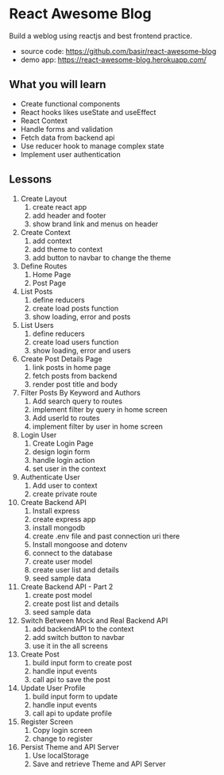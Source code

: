 # React Awesome Blog
Build a weblog using reactjs and best frontend practice.

- source code: https://github.com/basir/react-awesome-blog
- demo app:    https://react-awesome-blog.herokuapp.com/

## What you will learn
- Create functional components
- React hooks likes useState and useEffect
- React Context
- Handle forms and validation
- Fetch data from backend api
- Use reducer hook to manage complex state
- Implement user authentication

## Lessons
1. Create Layout
   1. create react app
   2. add header and footer
   3. show brand link and menus on header
2. Create Context
   1. add context 
   2. add theme to context
   3. add button to navbar to change the theme
3. Define Routes
   1. Home Page
   2. Post Page
4. List Posts
   1. define reducers
   2. create load posts function
   3. show loading, error and posts
5. List Users
   1. define reducers
   2. create load users function
   3. show loading, error and users
6. Create Post Details Page
   1. link posts in home page
   2. fetch posts from backend
   3. render post title and body
7. Filter Posts By Keyword and Authors
   1. Add search query to routes
   2. implement filter by query in home screen
   3. Add userId to routes
   4. implement filter by user in home screen
8. Login User
   1. Create Login Page
   2. design login form
   3. handle login action
   4. set user in the context
9. Authenticate User
   1.  Add user to context
   2.  create private route
10. Create Backend API
    1.  Install express
    2.  create express app
    2.  install mongodb
    3.  create .env file and past connection uri there
    4.  Install mongoose and dotenv
    5.  connect to the database
    6.  create user model
    7.  create user list and details 
    8.  seed sample data 
11. Create Backend API - Part 2
    1.  create post model
    2.  create post list and details 
    3.  seed sample data 
12. Switch Between Mock and Real Backend API
    1.  add backendAPI to the context
    2.  add switch button to navbar
    3.  use it in the all screens
13. Create Post
    1.  build input form to create post
    2.  handle input events
    3.  call api to save the post
14. Update User Profile
    1.  build input form to update
    2.  handle input events
    3.  call api to update profile  
15. Register Screen
    1.  Copy login screen
    2.  change to register
16. Persist Theme and API Server
    1.  Use localStorage
    2.  Save and retrieve Theme and API Server
   